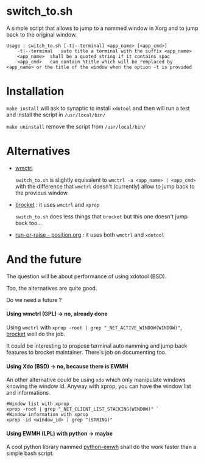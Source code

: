 # switch_to.sh
A simple script that allows to jump to a nammed window in Xorg and to jump back to the original window.
```
Usage : switch_to.sh [-t|--terminal] <app_name> [<app_cmd>]
	-t|--terminal	auto title a terminal with the suffix <app_name>
	<app_name>	shall be a quoted string if it contains spac
	<app_cmd>	can contain %title which will be remplaced by <app_name> or the title of the window when the option -t is provided
```

# Installation
```make install```
will ask to synaptic to install ```xdotool``` 
and then will run a test and install the script in ```/usr/local/bin/```

```make uninstall``` remove the script from ```/usr/local/bin/```

# Alternatives
* [wmctrl](http://tripie.sweb.cz/utils/wmctrl/)

  `switch_to.sh` is slightly equivalent to `wmctrl -a <app_name> | <app_cmd>` with the difference that `wmctrl` doesn't (currently) allow to jump back to the previous window. 
* [brocket](https://github.com/dmikalova/brocket) : it uses `wmctrl` and `xprop`

  `switch_to.sh` does less things that `brocket` but this one doesn't jump back too...
* [run-or-raise - position.org](http://fr.positon.org/tag/wmctrl) : it uses both `wmctrl` and `xdotool` 

# And the future
The question will be about performance of using xdotool (BSD).

Too, the alternatives are quite good.

Do we need a future ?

#### Using wmctrl (GPL) -> no, already done
Using `wmctrl` with `xprop -root | grep "_NET_ACTIVE_WINDOW(WINDOW)"`, [brocket](https://github.com/dmikalova/brocket) well do the job.

It could be interesting to propose terminal auto namming and jump back features to brocket maintainer. There's job on documenting too.

#### Using Xdo (BSD) -> no, because there is EWMH
An other alternative could be using `xdo` which only manipulate windows knowing the window id. Anyway with xprop, you can have the window list and informations. 
```
#Window list with xprop
xprop -root | grep "_NET_CLIENT_LIST_STACKING(WINDOW)" `
#Window information with xprop
xprop -id <window_id> | grep "(STRING)"
```

#### Using EWMH (LPL) with python -> maybe
A cool python library nammed [python-emwh](https://github.com/parkouss/pyewmh) shall do the work faster than a simple bash script.
